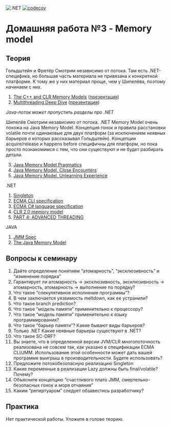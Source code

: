 ![.NET](https://github.com/Giviruk/Actions/actions/workflows/dotnet.yml/badge.svg)
[![codecov](https://codecov.io/gh/DMak80/Actions/branch/HW3/graph/badge.svg?token=AJ1EHK3XZH)](https://codecov.io/gh/DMak80/Actions)
# Домашняя работа №3 - Memory model

## Теория

Гольдштейн и Фретёр
Смотрим независимо от потока. Там есть .NET-специфика, но большая часть материала не привязана к
конкретной платформе. К тому же у них материал проще, чем у Шипелёва, поэтому начинаем с них. 
 1. [The C++ and CLR Memory Models](https://habr.com/ru/company/jugru/blog/541362/) ([презентация](https://2016.dotnext-piter.ru/talks/goldshtein2/))
 2. [Multithreading Deep Dive](https://habr.com/ru/company/jugru/blog/543380/) ([презентация](https://2016.dotnext-moscow.ru/talks/multithreading-deep-dive/))

*Java-поток может пропустить разделы про .NET*
 
Шипелёв
Смотрим независимо от потока. .NET Memory Model очень похожа на Java Memory Model. Концепция гонок и правила расстановки volatile почти одинаковые для двух платформ (за исключением неявных барьеров о которых рассказывал Гольдштейн). Концепции acquire/release и happens before специфичны для платформ, но пока просто познакомимся с тем, что они существуют и не будет разбирать детали.

 3. [Java Memory Model Pragmatics](https://shipilev.net/#jmm)
 4. [Java Memory Model, Close Encounters](https://shipilev.net/#jmm-close-encounters)
 5. [Java Memory Model, Unlearning Experience](https://shipilev.net/#jmm-unlearning-experience)

.NET

 1. [Singleton](https://csharpindepth.com/articles/singleton)
 2. [ECMA CLI specification](https://www.ecma-international.org/wp-content/uploads/ECMA-335_5th_edition_december_2010.pdf)
 3. [ECMA C# language specification](https://www.ecma-international.org/publications-and-standards/standards/ecma-334/)
 4. [CLR 2.0 memory model](http://joeduffyblog.com/2007/11/10/clr-20-memory-model/)
 5. [PART 4: ADVANCED THREADING](https://www.albahari.com/threading/part4.aspx)

JAVA

 1. [JMM Spec](https://download.oracle.com/otndocs/jcp/memory_model-1.0-pfd-spec-oth-JSpec/)
 2. [The Java Memory Model](http://www.cs.umd.edu/~pugh/java/memoryModel/)

## Вопросы к семинару
1. Дайте определение понятиям “атомарность”, “эксклюзивность” и “изменение порядка”
2. Гарантирует ли атомарность -&gt; эксклюзивность, эксклюзивность -&gt; атомарность, атомарность -&gt;
выполнение по порядку?
3. Что такое “спекулятивное исполнение программы”?
4. В чем заключается уязвимость meltdown, как ее устранили?
5. Что такое branch prediction?
6. Что такое “модель памяти” применительно к процессору?
7. Что такое “модель памяти” применительно к языку программирования?
8. Что такое “барьер памяти”? Какие бывают виды барьеров?
9. Только .NET Какие неявные барьеры существуют в .NET?
10. Что такое SC-DRF?
11. Вы знаете, что в определенной версии JVM/CLR многопоточность реализована не совсем так, как указано в спецификации ECMA CLI/JMM. Использование этой особенности может дать вашей программе выигрыш в производительности. Будете использовать?
12. Предложите потокобезопасную реализацию Singleton
13. Какие переменные в реализации Lazy должны быть final/volatile? Почему?
14. Объясните концепцию “счастливого плато JMM, смертельно-безопасных гонок и моря отчаяния”
15. Каким “репертуаром” следует обзавестись разработчику?

## Практика
Нет практической работы. Уложите в голове теорию.
